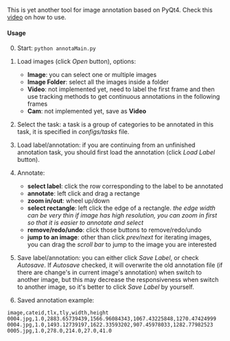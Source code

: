 This is yet another tool for image annotation based on PyQt4. Check this [video](https://youtu.be/kmqAVtwIE2Y) on how to use.

#### Usage

0. Start: `python annotaMain.py`

1. Load images (click *Open* button), options:
    + **Image**: you can select one or multiple images
    + **Image Folder**: select all the images inside a folder
    + **Video**: not implemented yet, need to label the first frame and then use tracking methods to get continuous annotations in the following frames
    + **Cam**: not implemented yet, save as **Video**

2. Select the task: a task is a group of categories to be annotated in this task, it is specified in *configs/tasks* file.

3. Load label/annotation: if you are continuing from an unfinished annotation task, you should first load the annotation (click *Load Label* button). 

4. Annotate:
    + **select label**: click the row corresponding to the label to be annotated
    + **annotate**: left click and drag a rectange
    + **zoom in/out**: wheel up/down
    + **select rectangle**: left click the edge of a rectangle. *the edge width can be very thin if image has high resolution, you can zoom in first so that it is easier to annotate and select*
    + **remove/redo/undo**: click those buttons to remove/redo/undo
    + **jump to an image**: other than click *prev/next* for iterating images, you can drag the *scroll bar* to jump to the image you are interested

5. Save label/annotation: you can either click *Save Label*, or check *Autosave*. If *Autosave* checked, it will overwrite the old annotation file (if there are change's in current image's annotation) when switch to another image, but this may decrease the responsiveness when switch to another image, so it's better to click *Save Label* by yourself.

6. Saved annotation example:

```csv
image,cateid,tlx,tly,width,height
0004.jpg,1.0,2883.65739439,1566.96084343,1067.43225848,1270.47424999
0004.jpg,1.0,1493.12739197,1622.33593202,907.45978033,1282.77982523
0005.jpg,1.0,278.0,214.0,27.0,41.0
```
